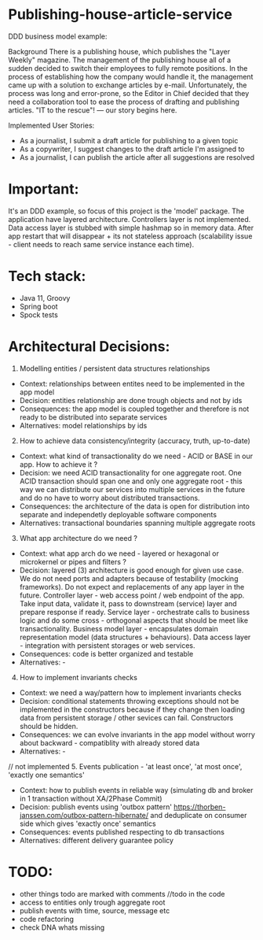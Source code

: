 # Publishing-house-article-service
DDD business model example:

Background
There is a publishing house, which publishes the "Layer Weekly" magazine. The management of the publishing house all of a sudden decided to switch their employees to fully remote positions. In the process of establishing how the company would handle it, the management came up with a solution to exchange articles by e-mail. Unfortunately, the process was long and error-prone, so the Editor in Chief decided that they need a collaboration tool to ease the process of drafting and publishing articles. "IT to the rescue"! — our story begins here.

Implemented User Stories:
* As a journalist, I submit a draft article for publishing to a given topic
* As a copywriter, I suggest changes to the draft article I'm assigned to
* As a journalist, I can publish the article after all suggestions are resolved

# Important:
It's an DDD example, so focus of this project is the 'model' package.
The application have layered architecture.
Controllers layer is not implemented.
Data access layer is stubbed with simple hashmap so in memory data. After app restart that will disappear + 
its not stateless approach (scalability issue - client needs to reach same service instance each time).

# Tech stack:
* Java 11, Groovy
* Spring boot
* Spock tests

# Architectural Decisions:
1. Modelling entities / persistent data structures relationships
* Context: relationships between entites need to be implemented in the app model
* Decision: entities relationship are done trough objects and not by ids
* Consequences: the app model is coupled together and therefore is not ready to be distributed into separate services 
* Alternatives: model relationships by ids

2. How to achieve data consistency/integrity (accuracy, truth, up-to-date)
* Context: what kind of transactionality do we need  - ACID or BASE in our app. How to achieve it ?
* Decision: we need ACID transactionality for one aggregate root. One ACID transaction should span one and only one aggregate root - this way we can distribute our services into multiple services in the future and do no have to worry about distributed transactions.
* Consequences: the architecture of the data is open for distribution into separate and independetly deployable software components
* Alternatives: transactional boundaries spanning multiple aggregate roots

3. What app architecture do we need ?
* Context: what app arch do we need - layered or hexagonal or microkernel or pipes and filters ?
* Decision: layered (3) architecture is good enough for given use case. We do not need ports and adapters because of testability (mocking frameworks). Do not expect and replacements of any app layer in the future. Controller layer - web access point / web endpoint of the app. Take input data, validate it, pass to downstream (service) layer and prepare response if ready. Service layer - orchestrate calls to business logic and do some cross - orthogonal aspects that should be meet like transactionality. Business model layer - encapsulates domain representation model (data structures + behaviours). Data access layer  - integration with persistent storages or web services.
* Consequences: code is better organized and testable
* Alternatives: -

4. How to implement invariants checks
* Context: we need a way/pattern how to implement invariants checks
* Decision: conditional statements throwing exceptions should not be implemented in the constructors because if they change then loading data from persistent storage / other sevices can fail. Constructors should be hidden.
* Consequences: we can evolve invariants in the app model without worry about backward - compatiblity with already stored data 
* Alternatives: -

// not implemented
5. Events publication - 'at least once', 'at most once', 'exactly one semantics'
* Context: how to publish events in reliable way (simulating db and broker in 1 transaction without XA/2Phase Commit)
* Decision: publish events using 'outbox pattern' https://thorben-janssen.com/outbox-pattern-hibernate/ and deduplicate on consumer side which gives 'exactly once' semantics
* Consequences: events published respecting to db transactions
* Alternatives: different delivery guarantee policy

# TODO:
* other things todo are marked with comments //todo in the code
* access to entities only trough aggregate root
* publish events with time, source, message etc
* code refactoring
* check DNA whats missing
